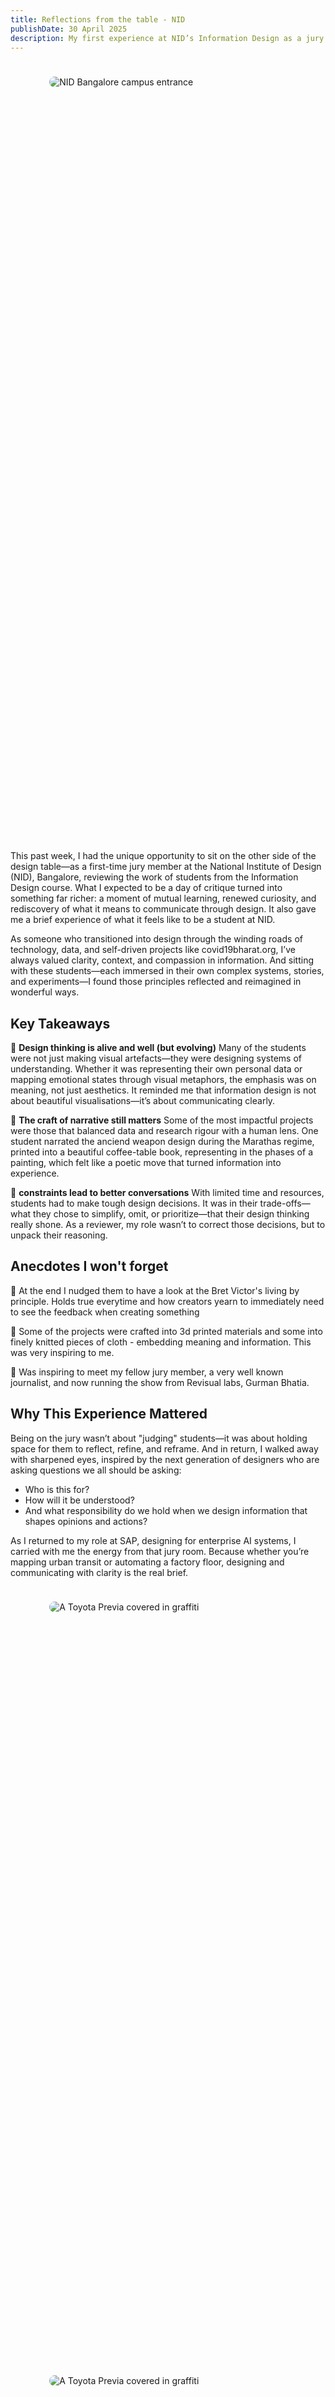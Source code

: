 ```yaml
---
title: Reflections from the table - NID
publishDate: 30 April 2025
description: My first experience at NID’s Information Design as a jury
---
```


<ul class="collage">
  <li><img src="../../../assets/reflections/nid-jury-1.jpeg" alt="NID Bangalore campus entrance" loading="lazy"></li>
</ul>

This past week, I had the unique opportunity to sit on the other side of the design table—as a first-time jury member at the National Institute of Design (NID), Bangalore, reviewing the work of students from the Information Design course. What I expected to be a day of critique turned into something far richer: a moment of mutual learning, renewed curiosity, and rediscovery of what it means to communicate through design. It also gave me a brief experience of what it feels like to be a student at NID.

As someone who transitioned into design through the winding roads of technology, data, and self-driven projects like covid19bharat.org, I’ve always valued clarity, context, and compassion in information. And sitting with these students—each immersed in their own complex systems, stories, and experiments—I found those principles reflected and reimagined in wonderful ways.

## Key Takeaways

🔹 **Design thinking is alive and well (but evolving)**
Many of the students were not just making visual artefacts—they were designing systems of understanding. Whether it was representing their own personal data or mapping emotional states through visual metaphors, the emphasis was on meaning, not just aesthetics. It reminded me that information design is not about beautiful visualisations—it’s about communicating clearly.

🔹 **The craft of narrative still matters**
Some of the most impactful projects were those that balanced data and research rigour with a human lens. One student narrated the anciend weapon design during the Marathas regime, printed into a beautiful coffee-table book, representing in the phases of a painting, which felt like a poetic move that turned information into experience.

🔹 **constraints lead to better conversations**
With limited time and resources, students had to make tough design decisions. It was in their trade-offs—what they chose to simplify, omit, or prioritize—that their design thinking really shone. As a reviewer, my role wasn’t to correct those decisions, but to unpack their reasoning.

## Anecdotes I won't forget

💬 At the end I nudged them to have a look at the Bret Victor's living by principle. Holds true everytime and how creators yearn to immediately need to see the feedback when creating something

🎯 Some of the projects were crafted into 3d printed materials and some into finely knitted pieces of cloth - embedding meaning and information. This was very inspiring to me.

🤌 Was inspiring to meet my fellow jury member, a very well known journalist, and now running the show from Revisual labs, Gurman Bhatia.

## Why This Experience Mattered

Being on the jury wasn’t about "judging" students—it was about holding space for them to reflect, refine, and reframe. And in return, I walked away with sharpened eyes, inspired by the next generation of designers who are asking questions we all should be asking:

- Who is this for?
- How will it be understood?
- And what responsibility do we hold when we design information that shapes opinions and actions?

As I returned to my role at SAP, designing for enterprise AI systems, I carried with me the energy from that jury room. Because whether you’re mapping urban transit or automating a factory floor, designing and communicating with clarity is the real brief.

<style>
  ul.collage {
    list-style: none;
    display: flex;
    flex-wrap: wrap;
    margin: 2vmin;
  }

    .collage > li {
      height: 40vh;
      flex-grow: 1;
      margin: 2vmin;
    }

  .collage > li:last-child {
    flex-grow: 10;
  }

  .collage img,
  .collage video {
    max-height: 100%;
    min-width: 100%;
    object-fit: cover;
    vertical-align: bottom;
    border-radius: 1vmin;
  }

  @media (max-aspect-ratio: 1/1) {
    .collage > li { height: 30vh; }
  }

  @media (max-height: 480px) {
    .collage > li {
      height: 80vh;
    }
  }

  // Smaller screens in portrait

  @media (max-aspect-ratio: 1/1) and (max-width: 480px) {
    ul.collage {
      flex-direction: row;
    }

    .collage > li {
      height: auto;
      width: 100%;
    }
    .collage img,
    .collage video {
      width: 100%;
      max-height: 75vh;
      min-width: 0;
    }
  }
</style>

<ul class="collage">
  <li><img src="../../../assets/reflections/nid-jury-2.jpeg" alt="A Toyota Previa covered in graffiti" loading="lazy"></li>
  <li><img src="../../../assets/reflections/nid-jury-3.jpeg" alt="A Toyota Previa covered in graffiti" loading="lazy"></li>
  <li></li>
</ul>

